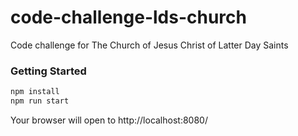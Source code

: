 # code-challenge-lds-church
Code challenge for The Church of Jesus Christ of Latter Day Saints

### Getting Started

```sh
npm install
npm run start
```

Your browser will open to http://localhost:8080/